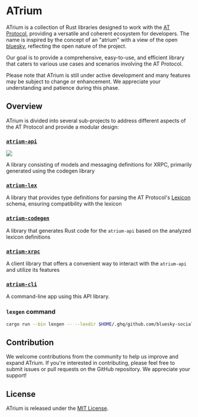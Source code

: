 # ATrium

ATrium is a collection of Rust libraries designed to work with the [AT Protocol](https://atproto.com/), providing a versatile and coherent ecosystem for developers. The name is inspired by the concept of an "atrium" with a view of the open [bluesky](https://bsky.app/), reflecting the open nature of the project.

Our goal is to provide a comprehensive, easy-to-use, and efficient library that caters to various use cases and scenarios involving the AT Protocol.

Please note that ATrium is still under active development and many features may be subject to change or enhancement. We appreciate your understanding and patience during this phase.

## Overview

ATrium is divided into several sub-projects to address different aspects of the AT Protocol and provide a modular design:

### [`atrium-api`](./atrium-api/)

[![](https://img.shields.io/crates/v/atrium-api)](https://crates.io/crates/atrium-api)

A library consisting of models and messaging definitions for XRPC, primarily generated using the codegen library

### [`atrium-lex`](./atrium-lex/)

A library that provides type definitions for parsing the AT Protocol's [Lexicon](https://atproto.com/guides/lexicon) schema, ensuring compatibility with the lexicon

### [`atrium-codegen`](./atrium-codegen/)

A library that generates Rust code for the `atrium-api` based on the analyzed lexicon definitions

### [`atrium-xrpc`](./atrium-xrpc/)

A client library that offers a convenient way to interact with the `atrium-api` and utilize its features

### [`atrium-cli`](./atrium-cli/)

A command-line app using this API library.

### `lexgen` command

```sh
cargo run --bin lexgen -- --lexdir $HOME/.ghq/github.com/bluesky-social/atproto/lexicons
```

## Contribution

We welcome contributions from the community to help us improve and expand ATrium. If you're interested in contributing, please feel free to submit issues or pull requests on the GitHub repository. We appreciate your support!

## License

ATrium is released under the [MIT License](./LICENSE).
